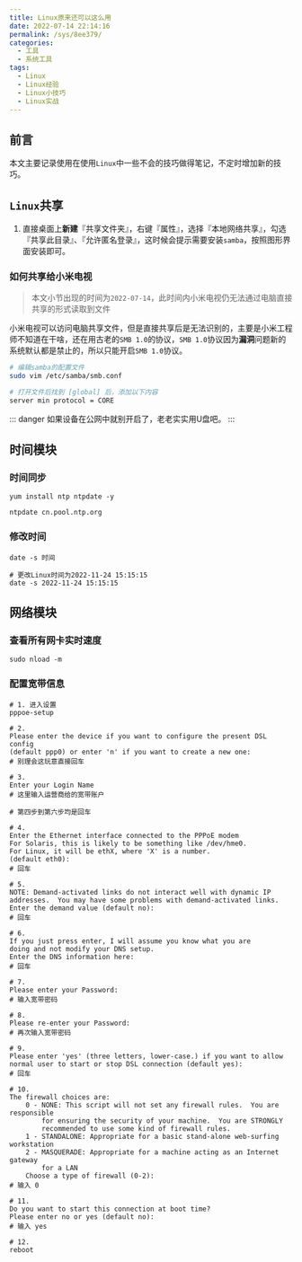```yaml
---
title: Linux原来还可以这么用
date: 2022-07-14 22:14:16
permalink: /sys/8ee379/
categories:
  - 工具
  - 系统工具
tags:
  - Linux
  - Linux经验
  - Linux小技巧
  - Linux实战
---
```


## 前言

本文主要记录使用在使用`Linux`中一些不会的技巧做得笔记，不定时增加新的技巧。

<!-- more -->

<InArticleAdsense
    data-ad-client="ca-pub-1725717718088510"
    data-ad-slot="7426219401">
</InArticleAdsense>

## `Linux`共享

1. 直接桌面上**新建**『共享文件夹』，右键『属性』，选择『本地网络共享』，勾选『共享此目录』、『允许匿名登录』，这时候会提示需要安装`samba`，按照图形界面安装即可。

### 如何共享给小米电视

> 本文小节出现的时间为`2022-07-14`，此时间内小米电视仍无法通过电脑直接共享的形式读取到文件

小米电视可以访问电脑共享文件，但是直接共享后是无法识别的，主要是小米工程师不知道在干啥，还在用古老的`SMB 1.0`的协议，`SMB 1.0`协议因为**漏洞**问题新的系统默认都是禁止的，所以只能开启`SMB 1.0`协议。

``` bash
# 编辑samba的配置文件
sudo vim /etc/samba/smb.conf

# 打开文件后找到 [global] 后，添加以下内容
server min protocol = CORE
```

::: danger
如果设备在公网中就别开启了，老老实实用U盘吧。
:::

## 时间模块

### 时间同步

``` shell
yum install ntp ntpdate -y

ntpdate cn.pool.ntp.org
```

### 修改时间

``` shell
date -s 时间

# 更改Linux时间为2022-11-24 15:15:15
date -s 2022-11-24 15:15:15
```

## 网络模块

### 查看所有网卡实时速度

``` shell
sudo nload -m
```

### 配置宽带信息

``` shell
# 1. 进入设置
pppoe-setup

# 2. 
Please enter the device if you want to configure the present DSL config
(default ppp0) or enter 'n' if you want to create a new one:
# 别理会这玩意直接回车

# 3. 
Enter your Login Name
# 这里输入运营商给的宽带账户

# 第四步到第六步均是回车

# 4. 
Enter the Ethernet interface connected to the PPPoE modem
For Solaris, this is likely to be something like /dev/hme0.
For Linux, it will be ethX, where 'X' is a number.
(default eth0):
# 回车

# 5. 
NOTE: Demand-activated links do not interact well with dynamic IP
addresses.  You may have some problems with demand-activated links.
Enter the demand value (default no): 
# 回车

# 6. 
If you just press enter, I will assume you know what you are
doing and not modify your DNS setup.
Enter the DNS information here: 
# 回车

# 7. 
Please enter your Password:
# 输入宽带密码

# 8. 
Please re-enter your Password: 
# 再次输入宽带密码

# 9. 
Please enter 'yes' (three letters, lower-case.) if you want to allow
normal user to start or stop DSL connection (default yes):
# 回车

# 10. 
The firewall choices are:
    0 - NONE: This script will not set any firewall rules.  You are responsible
        for ensuring the security of your machine.  You are STRONGLY
        recommended to use some kind of firewall rules.
    1 - STANDALONE: Appropriate for a basic stand-alone web-surfing workstation
    2 - MASQUERADE: Appropriate for a machine acting as an Internet gateway
        for a LAN
    Choose a type of firewall (0-2):
# 输入 0

# 11.
Do you want to start this connection at boot time?
Please enter no or yes (default no):
# 输入 yes

# 12. 
reboot
```
